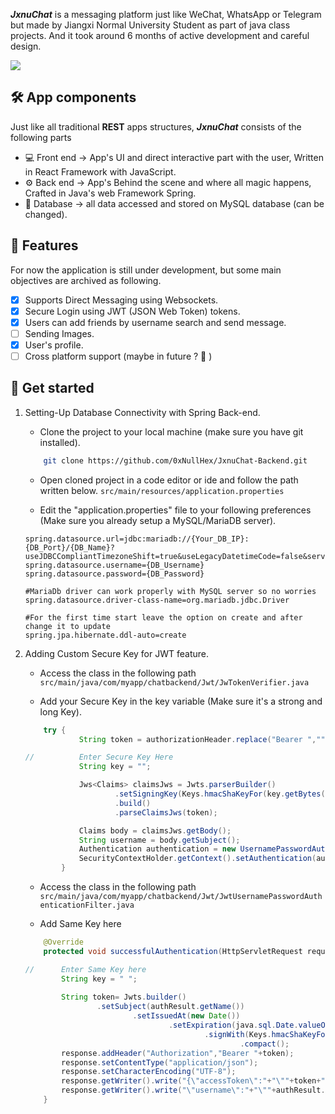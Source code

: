 
***JxnuChat*** is a messaging platform just like WeChat, WhatsApp or Telegram but made by Jiangxi Normal University Student as part of java class projects. And it took around 6 months of active development and careful design.

![](https://atomrace.com/blog/wp-content/uploads/2018/05/spring-boot-logo.png)

## 🛠️ App components 

Just like all traditional **REST** apps structures, ***JxnuChat*** consists of the following parts
- 💻 Front end → App's UI and direct interactive part with the user, Written in React Framework with JavaScript.
- ⚙️ Back end → App's Behind the scene and where all magic happens, Crafted in Java's web Framework Spring.
- 💾 Database → all data accessed and stored on MySQL database (can be changed).


## 🎯 Features

For now the application is still under development, but some main objectives are archived as following.
- [x] Supports Direct Messaging using Websockets.
- [x] Secure Login using JWT (JSON Web Token) tokens.
- [x] Users can add friends by username search and send message.
- [ ] Sending Images.
- [x] User's profile.
- [ ] Cross platform support (maybe in future ? 🤫 ) 

## 📝 Get started

1. Setting-Up Database Connectivity with Spring Back-end.
    * Clone the project to your local machine (make sure you have git installed).
    ```sh
        git clone https://github.com/0xNullHex/JxnuChat-Backend.git    
    ```
    
    * Open cloned project in a code editor or ide and follow the path written below.
    ```src/main/resources/application.properties```
    
    * Edit the "application.properties" file to your following preferences (Make sure you already setup a MySQL/MariaDB server).
    ```
    spring.datasource.url=jdbc:mariadb://{Your_DB_IP}:{DB_Port}/{DB_Name}?useJDBCCompliantTimezoneShift=true&useLegacyDatetimeCode=false&serverTimezone=UTC 
    spring.datasource.username={DB_Username}
    spring.datasource.password={DB_Password}
    
    #MariaDb driver can work properly with MySQL server so no worries
    spring.datasource.driver-class-name=org.mariadb.jdbc.Driver
    
    #For the first time start leave the option on create and after change it to update
    spring.jpa.hibernate.ddl-auto=create
    ```
    
2. Adding Custom Secure Key for JWT feature.

    * Access the class in the following path
    ``` src/main/java/com/myapp/chatbackend/Jwt/JwTokenVerifier.java ```
    
    * Add your Secure Key in the key variable (Make sure it's a strong and long Key).
    ```Java
        try {
                String token = authorizationHeader.replace("Bearer ","");
    
    //          Enter Secure Key Here
                String key = "";

                Jws<Claims> claimsJws = Jwts.parserBuilder()
                        .setSigningKey(Keys.hmacShaKeyFor(key.getBytes()))
                        .build()
                        .parseClaimsJws(token);
    
                Claims body = claimsJws.getBody();
                String username = body.getSubject();
                Authentication authentication = new UsernamePasswordAuthenticationToken(username,null,null);
                SecurityContextHolder.getContext().setAuthentication(authentication);
            }
    ```
    
    * Access the class in the following path
    ``` src/main/java/com/myapp/chatbackend/Jwt/JwtUsernamePasswordAuthenticationFilter.java```
    
    * Add Same Key here
    ```Java
        @Override
        protected void successfulAuthentication(HttpServletRequest request, HttpServletResponse response, FilterChain chain, Authentication authResult) throws IOException, ServletException {
    
    //      Enter Same Key here
            String key = " ";
            
            String token= Jwts.builder()
                    .setSubject(authResult.getName())
                            .setIssuedAt(new Date())
                                    .setExpiration(java.sql.Date.valueOf(LocalDate.now().plusWeeks(2)))
                                            .signWith(Keys.hmacShaKeyFor(key.getBytes()))
                                                    .compact();
            response.addHeader("Authorization","Bearer "+token);
            response.setContentType("application/json");
            response.setCharacterEncoding("UTF-8");
            response.getWriter().write("{\"accessToken\":"+"\""+token+"\",");
            response.getWriter().write("\"username\":"+"\""+authResult.getName()+"\"}");
        }
    ```
    
